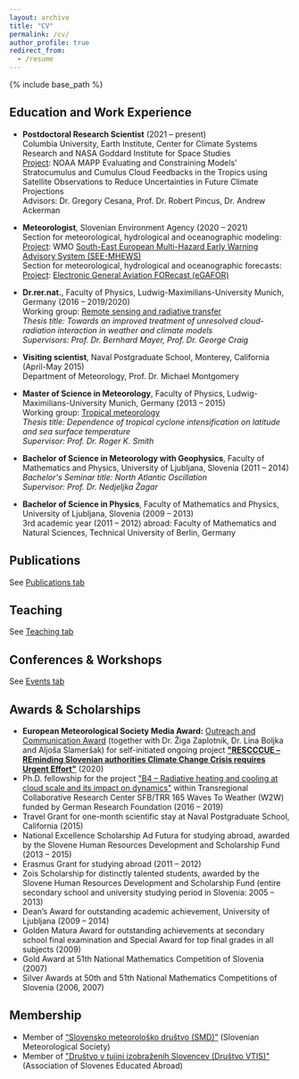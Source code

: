 ```yaml
---
layout: archive
title: "CV"
permalink: /cv/
author_profile: true
redirect_from:
  - /resume
---
```


{% include base_path %}

## Education and Work Experience

* **Postdoctoral Research Scientist** (2021 – present)<br/> 
Columbia University, Earth Institute, Center for Climate Systems Research and NASA Goddard Institute for Space Studies<br/> 
<ins>Project</ins>: NOAA MAPP Evaluating and Constraining Models’ Stratocumulus and Cumulus Cloud Feedbacks in the Tropics using Satellite Observations to Reduce Uncertainties in Future Climate Projections<br/>
Advisors: Dr. Gregory Cesana, Prof. Dr. Robert Pincus, Dr. Andrew Ackerman

* **Meteorologist**, Slovenian Environment Agency (2020 – 2021)<br/> 
Section for meteorological, hydrological and oceanographic modeling:<br/>
<ins>Project</ins>: WMO [South-East European Multi-Hazard Early Warning Advisory System (SEE-MHEWS)](https://public.wmo.int/en/projects/see-mhews-a)<br/>
Section for meteorological, hydrological and oceanographic forecasts:<br/>
<ins>Project</ins>: [Electronic General Aviation FORecast (eGAFOR)](https://egafor.eu/)<br/>

* **Dr.rer.nat.**, Faculty of Physics, Ludwig-Maximilians-University Munich, Germany (2016 – 2019/2020)<br/> 
Working group: [Remote sensing and radiative transfer](https://www.en.meteo.physik.uni-muenchen.de/forschung/atmo_fern/index.html)<br/> 
_Thesis title: Towards an improved treatment of unresolved cloud-radiation interaction in weather and climate models_<br/> 
_Supervisors: Prof. Dr. Bernhard Mayer, Prof. Dr. George Craig_

* **Visiting scientist**, Naval Postgraduate School, Monterey, California (April-May 2015)<br/> 
Department of Meteorology, Prof. Dr. Michael Montgomery

* **Master of Science in Meteorology**, Faculty of Physics, Ludwig-Maximilians-University Munich, Germany (2013 – 2015)<br/> 
Working group: [Tropical meteorology](https://www.en.meteo.physik.uni-muenchen.de/forschung/tropische/index.html)<br/> 
_Thesis title: Dependence of tropical cyclone intensification on latitude and sea surface temperature_<br/> 
_Supervisor: Prof. Dr. Roger K. Smith_

* **Bachelor of Science in Meteorology with Geophysics**, Faculty of Mathematics and Physics, University of Ljubljana, Slovenia (2011 – 2014)<br/>
_Bachelor's Seminar title: North Atlantic Oscillation_<br/> 
_Supervisor: Prof. Dr. Nedjeljka Žagar_

* **Bachelor of Science in Physics**, Faculty of Mathematics and Physics, University of Ljubljana, Slovenia (2009 – 2013)<br/>
3rd academic year (2011 – 2012) abroad: Faculty of Mathematics and Natural Sciences, Technical University of Berlin, Germany


## Publications

See [Publications tab](https://ninacrnivec.github.io/publications/)
  
## Teaching

See [Teaching tab](https://ninacrnivec.github.io/teaching/)
  
## Conferences & Workshops

See [Events tab](https://ninacrnivec.github.io/events/)
  
## Awards & Scholarships
* **European Meteorological Society Media Award:** [Outreach and Communication Award](https://www.emetsoc.org/oc2020-for-rescccue-slovenia/) (together with Dr. Žiga Zaplotnik, Dr. Lina Boljka and Aljoša Slameršak) for self-initiated ongoing project **["RESCCCUE – REminding Slovenian authorities Climate Change Crisis requires Urgent Effort"](https://www.emetsoc.org/wp-content/uploads/2020/06/oc2020_RESCCCUE_project-description.pdf)** (2020)
* Ph.D. fellowship for the project ["B4 – Radiative heating and cooling at cloud scale and its impact on dynamics"](https://w2w.meteo.physik.uni-muenchen.de/research_areas/phase1/b4/index.html) within Transregional Collaborative Research Center SFB/TRR 165 Waves To Weather (W2W) funded by German Research Foundation (2016 – 2019)
* Travel Grant for one-month scientific stay at Naval Postgraduate School, California (2015)
* National Excellence Scholarship Ad Futura for studying abroad, awarded by the Slovene Human Resources Development and Scholarship Fund (2013 – 2015)
* Erasmus Grant for studying abroad (2011 – 2012)
* Zois Scholarship for distinctly talented students, awarded by the Slovene Human Resources Development and Scholarship Fund (entire secondary school and university studying period in Slovenia: 2005 – 2013)
* Dean’s Award for outstanding academic achievement, University of Ljubljana (2009 – 2014)
* Golden Matura Award for outstanding achievements at secondary school final examination and Special Award for top final grades in all subjects (2009)
* Gold Award at 51th National Mathematics Competition of Slovenia (2007)
* Silver Awards at 50th and 51th National Mathematics Competitions of Slovenia (2006, 2007)
  
## Membership

* Member of [“Slovensko meteorološko društvo (SMD)”](http://www.smd.v-izdelavi.si/domov/) (Slovenian Meteorological Society)
* Member of ["Društvo v tujini izobraženih Slovencev (Društvo VTIS)"](https://www.drustvovtis.si/) (Association of Slovenes Educated Abroad) 



